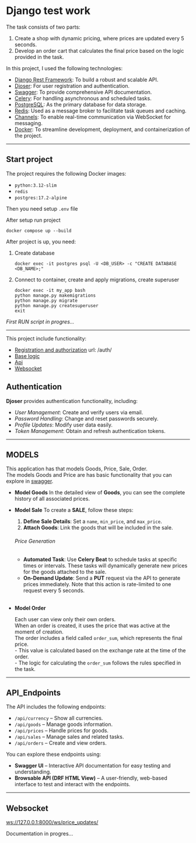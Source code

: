 # Django test work
The task consists of two parts:  
1. Create a shop with dynamic pricing, where prices are updated every 5 seconds.  
2. Develop an order cart that calculates the final price based on the logic provided in the task.

In this project, I used the following technologies:  

- [Django Rest Framework](https://www.django-rest-framework.org/): To build a robust and scalable API.  
- [Djoser](https://djoser.readthedocs.io/): For user registration and authentication.  
- [Swagger](https://pypi.org/project/drf-yasg/#quickstart): To provide comprehensive API documentation.  
- [Celery](https://docs.celeryq.dev/en/latest/django/index.html): For handling asynchronous and scheduled tasks.  
- [PostgreSQL](https://hub.docker.com/_/postgres): As the primary database for data storage.  
- [Redis](https://hub.docker.com/_/redis): Used as a message broker to facilitate task queues and caching.  
- [Channels](https://channels.readthedocs.io/): To enable real-time communication via WebSocket for messaging.  
- [Docker](https://docs.docker.com/): To streamline development, deployment, and containerization of the project.  



----
## Start project

The project requires the following Docker images:  
- `python:3.12-slim`  
- `redis`  
- `postgres:17.2-alpine`  

Then you need setup `.env` file

After setup run project
```shell
docker compose up --build
```
After project is up, you need:
1. Create database 
    ```shell
    docker exec -it postgres psql -U <DB_USER> -c "CREATE DATABASE <DB_NAME>;"
    ```
2. Connect to container, create and apply migrations, create superuser
    ```shell
   docker exec -it my_app bash
   python manage.py makemigrations
   python manage.py migrate
   python manage.py createsuperuser
    exit 
    ```

_First RUN  script in progres..._

___
This project include functionality:

- [Registration and authorization](#authentication) url: /auth/
- [Base logic](#models)
- [Api](#api_endpoints)
- [Websocket](#websocket) 


## Authentication
**Djoser** provides authentication functionality, including:
- _User Management_: Create and verify users via email.  
- _Password Handling_: Change and reset passwords securely.  
- _Profile Updates_: Modify user data easily.  
- _Token Management_: Obtain and refresh authentication tokens.  

___
## MODELS
This application has that models Goods, Price, Sale, Order. <br> 
The models Goods and Price are has basic functionality that you can explore in [swagger](http://localhost:8000). 

- **Model Goods**
In the detailed view of **Goods**, you can see the complete history of all associated prices.


-  **Model Sale** 
To create a **SALE**, follow these steps:
   1. **Define Sale Details**: Set a `name`, `min_price`, and `max_price`.
   2. **Attach Goods**: Link the goods that will be included in the sale.

    ###### Price Generation
    - **Automated Task**: Use **Celery Beat** to schedule tasks at specific times or intervals.
    These tasks will dynamically generate new prices for the goods attached to the sale.  
    - **On-Demand Update**: Send a **PUT** request via the API to generate prices immediately. 
    Note that this action is rate-limited to one request every 5 seconds.
<br /><br />
- **Model Order** 

  Each user can view only their own orders.  
  When an order is created, it uses the price that was active at the moment of creation.  
  The order includes a field called `order_sum`, which represents the final price.  
        - This value is calculated based on the exchange rate at the time of the order.  
        - The logic for calculating the `order_sum` follows the rules specified in the task.

___


## API_Endpoints  

The API includes the following endpoints:  
- `/api/currency` – Show all currencies.  
- `/api/goods` – Manage goods information.  
- `/api/prices` – Handle prices for goods.  
- `/api/sales` – Manage sales and related tasks.  
- `/api/orders` – Create and view orders.  

You can explore these endpoints using:  

- **Swagger UI** – Interactive API documentation for easy testing and understanding.  
- **Browsable API (DRF HTML View)** – A user-friendly, web-based interface to test and interact with the endpoints.  

___

## Websocket 
 [ws://127.0.0.1:8000/ws/price_updates/](ws://127.0.0.1:8000/ws/price_updates/)
 
Documentation in progres...